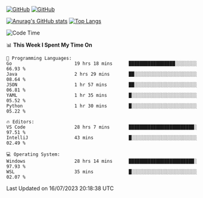 [![GitHub](https://img.shields.io/github/followers/sharpxk?style=social)](https://github.com/sharpxk) [![GitHub](https://img.shields.io/github/stars/sharpxk?style=social)](https://github.com/sharpxk)

[![Anurag's GitHub stats](https://github-readme-stats-git-masterrstaa-rickstaa.vercel.app/api?username=sharpxk&hide=contribs,prs,issues&show_icons=true&theme=tokyonight)](https://github.com/anuraghazra/github-readme-stats)
[![Top Langs](https://github-readme-stats-git-masterrstaa-rickstaa.vercel.app/api/top-langs/?username=sharpxk&layout=compact&theme=tokyonight)](https://github.com/anuraghazra/github-readme-stats)

<!--START_SECTION:waka-->
![Code Time](http://img.shields.io/badge/Code%20Time-255%20hrs%2025%20mins-blue)

📊 **This Week I Spent My Time On** 

```text
💬 Programming Languages: 
Go                       19 hrs 18 mins      █████████████████░░░░░░░░   66.93 % 
Java                     2 hrs 29 mins       ██░░░░░░░░░░░░░░░░░░░░░░░   08.64 % 
JSON                     1 hr 57 mins        ██░░░░░░░░░░░░░░░░░░░░░░░   06.81 % 
YAML                     1 hr 35 mins        █░░░░░░░░░░░░░░░░░░░░░░░░   05.52 % 
Python                   1 hr 30 mins        █░░░░░░░░░░░░░░░░░░░░░░░░   05.22 % 

🔥 Editors: 
VS Code                  28 hrs 7 mins       ████████████████████████░   97.51 % 
IntelliJ                 43 mins             █░░░░░░░░░░░░░░░░░░░░░░░░   02.49 % 

💻 Operating System: 
Windows                  28 hrs 14 mins      ████████████████████████░   97.93 % 
WSL                      35 mins             █░░░░░░░░░░░░░░░░░░░░░░░░   02.07 % 
```


 Last Updated on 16/07/2023 20:18:38 UTC
<!--END_SECTION:waka-->
